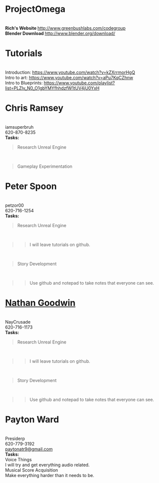# ProjectOmega
<BR> <b>Rich's Website </b>http://www.greenbushlabs.com/codegroup
<BR> <b>Blender Download </b>http://www.blender.org/download/
# Tutorials
<BR> Introduction: https://www.youtube.com/watch?v=kZXrrmorHgQ
<BR> Intro to art: https://www.youtube.com/watch?v=aPu7KqCZhnw
<BR> Intro to Blueprints: https://www.youtube.com/playlist?list=PLZlv_N0_O1gbYMYfhhdzfW1tUV4jU0YxH
# Chris Ramsey 
<BR> iamsuperbruh 
<BR> 620-870-8235
<BR> <b>Tasks:</b>
<BR> <blockquote>Research Unreal Engine</blockquote>
<BR> <blockquote>Gameplay Experimentation</blockquote>
# Peter Spoon 
<BR> petzor00 
<BR> 620-716-1254
<BR> <b>Tasks:</b>
<BR> <blockquote>Research Unreal Engine</blockquote>
<BR> <blockquote><blockquote>I will leave tutorials on github.</blockquote></blockquote>
<BR> <blockquote>Story Development</blockquote>
<BR> <blockquote><blockquote>Use github and notepad to take notes that everyone can see.</blockquote></blockquote>
# <b><u>Nathan Goodwin</b></u>
<BR> NayCrusade 
<BR> 620-716-1173
<BR> <b>Tasks:</b>
<BR> <blockquote>Research Unreal Engine</blockquote>
<BR> <blockquote><blockquote>I will leave tutorials on github.</blockquote></blockquote>
<BR> <blockquote>Story Development</blockquote>
<BR> <blockquote><blockquote>Use github and notepad to take notes that everyone can see.</blockquote></blockquote>
# Payton Ward
<BR> Presiderp
<BR> 620-779-3192
<BR> paytonatr9@gmail.com
<BR> <b>Tasks:</b>
<BR> <blockqoute> Voice Things </blockqoute>
<BR> <blockqoute><blockqoute>I will try and get everything audio related.</blockquote></blockquote>
<BR> <blockqoute> Musical Score Acquisition </blockquote>
<BR> <blockqoute><blockqoute>Make everything harder than it needs to be.</blockquote></blockquote>
